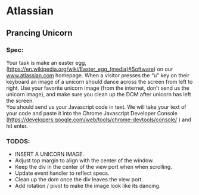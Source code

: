 # Atlassian

## Prancing Unicorn

### Spec:
Your task is make an easter egg, (https://en.wikipedia.org/wiki/Easter_egg_(media)#Software) on our www.atlassian.com homepage.  When a visitor presses the “u” key on their keyboard an image of a unicorn should dance across the screen from left to right.  Use your favorite unicorn image (from the internet, don’t send us the unicorn image), and make sure you clean up the DOM after unicorn has left the screen.  
You should send us your Javascript code in text.  We will take your text of your code and paste it into the Chrome Javascript Developer Console (https://developers.google.com/web/tools/chrome-devtools/console/ ) and hit enter.  

### TODOS:
  * INSERT A UNICORN IMAGE.
  * Adjust top margin to align with the center of the window.
  * Keep the div in the center of the view port when when scrolling.
  * Update event handler to reflect specs.
  * Clean up the dom once the div leaves the view port.
  * Add rotation / pivot to make the image look like its dancing. 
